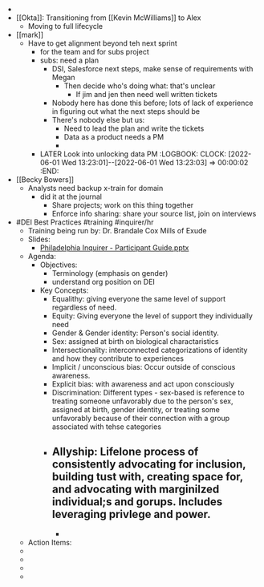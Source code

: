 -
- [[Okta]]: Transitioning from [[Kevin McWilliams]] to Alex
	- Moving to full lifecycle
- [[mark]]
	- Have to get alignment beyond teh next sprint
		- for the team and for subs project
		- subs: need a plan
			- DSI, Salesforce next steps, make sense of requirements with Megan
				- Then decide who's doing what: that's unclear
					- If jim and jen then need well written tickets
			- Nobody here has done this before; lots of lack of experience in figuring out what the next steps should be
			- There's nobody else but us:
				- Need to lead the plan and write the tickets
				- Data as a product needs a PM
				-
		- LATER Look into unlocking data PM
		  :LOGBOOK:
		  CLOCK: [2022-06-01 Wed 13:23:01]--[2022-06-01 Wed 13:23:03] =>  00:00:02
		  :END:
- [[Becky Bowers]]
	- Analysts need backup x-train for domain
		- did it at the journal
			- Share projects; work on this thing together
			- Enforce info sharing: share your source list, join on interviews
- #DEI Best Practices #training #inquirer/hr
	- Training being run by: Dr. Brandale Cox Mills of Exude
	- Slides:
		- [Philadelphia Inquirer - Participant Guide.pptx](../assets/Philadelphia_Inquirer_-_Participant_Guide_1654103066348_0.pptx)
	- Agenda:
		- Objectives:
			- Terminology (emphasis on gender)
			- understand org position on DEI
		- Key Concepts:
			- Equalithy: giving everyone the same level of support regardless of need.
			- Equity: Giving everyone the level of support they individually need
			- Gender & Gender identity: Person's social identity.
			- Sex: assigned at birth on biological charactaristics
			- Intersectionality: interconnected categorizations of identity and how they contribute to experiences
			- Implicit / unconscious bias: Occur outside of conscious awareness.
			- Explicit bias: with awareness and act upon consciously
			- Discrimination: Different types - sex-based is reference to treating someone unfavorably due to the person's sex, assigned at birth, gender identity, or treating some unfavorably because of their connection with a group associated with tehse categories
			- Allyship: Lifelone process of consistently advocating for inclusion, building tust with, creating space for, and advocating with marginilzed individual;s and gorups. Includes leveraging privlege and power.
				-
				-
	- Action Items:
	-
	-
	-
	-